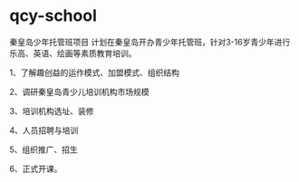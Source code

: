 # qcy-school
秦皇岛少年托管班项目
计划在秦皇岛开办青少年托管班，针对3-16岁青少年进行乐高、英语、绘画等素质教育培训。

1、了解趣创益的运作模式、加盟模式、组织结构

2、调研秦皇岛青少儿培训机构市场规模

3、培训机构选址、装修

4、人员招聘与培训

5、组织推广、招生

6、正式开课。


